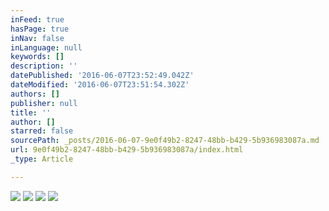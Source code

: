 ```yaml
---
inFeed: true
hasPage: true
inNav: false
inLanguage: null
keywords: []
description: ''
datePublished: '2016-06-07T23:52:49.042Z'
dateModified: '2016-06-07T23:51:54.302Z'
authors: []
publisher: null
title: ''
author: []
starred: false
sourcePath: _posts/2016-06-07-9e0f49b2-8247-48bb-b429-5b936983087a.md
url: 9e0f49b2-8247-48bb-b429-5b936983087a/index.html
_type: Article

---
```

![](https://the-grid-user-content.s3-us-west-2.amazonaws.com/7a69edaa-09d1-4641-afed-cbfbcfe54a9d.jpg)
![](https://the-grid-user-content.s3-us-west-2.amazonaws.com/354a768f-38c0-4771-a5e2-b74d39292718.jpg)
![](https://the-grid-user-content.s3-us-west-2.amazonaws.com/3c3ceb1c-e2fa-4092-bff7-a7f6b2116112.jpg)
![](https://the-grid-user-content.s3-us-west-2.amazonaws.com/df00befe-3dd8-49eb-b975-894201d886ae.jpg)